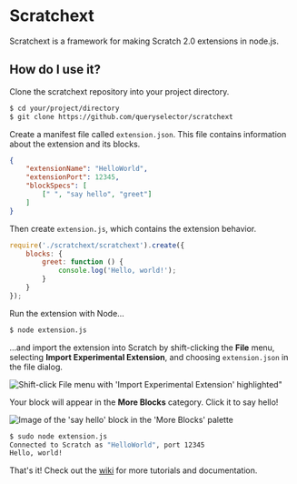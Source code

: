 # Scratchext

Scratchext is a framework for making Scratch 2.0 extensions in node.js.

## How do I use it?

Clone the scratchext repository into your project directory.

```sh
$ cd your/project/directory
$ git clone https://github.com/queryselector/scratchext
```

Create a manifest file called `extension.json`. This file contains information about the extension and its blocks.

```json
{
    "extensionName": "HelloWorld",
    "extensionPort": 12345,
    "blockSpecs": [
        [" ", "say hello", "greet"]
    ]
}
```

Then create `extension.js`, which contains the extension behavior.

```js
require('./scratchext/scratchext').create({
    blocks: {
        greet: function () {
            console.log('Hello, world!');
        }
    }
});
```

Run the extension with Node…

```sh
$ node extension.js
```

…and import the extension into Scratch by shift-clicking the **File** menu, selecting **Import Experimental Extension**, and choosing `extension.json` in the file dialog.

![Shift-click File menu with 'Import Experimental Extension' highlighted"](http://scratch.mit.edu/internalapi/asset/0a21c83d286a59ad7f0408fd8296eb82.png/get/)

Your block will appear in the **More Blocks** category. Click it to say hello!

![Image of the 'say hello' block in the 'More Blocks' palette](http://scratch.mit.edu/internalapi/asset/65a2b074d530f905ccb840853d06842d.png/get/)

```sh
$ sudo node extension.js
Connected to Scratch as "HelloWorld", port 12345
Hello, world!
```

That's it! Check out the [wiki](https://github.com/queryselector/scratchext/wiki) for more tutorials and documentation.

